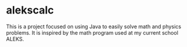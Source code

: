 # alekscalc
This is a project focused on using Java to easily solve math and physics problems. It is inspired by the math program used at my current school ALEKS.
